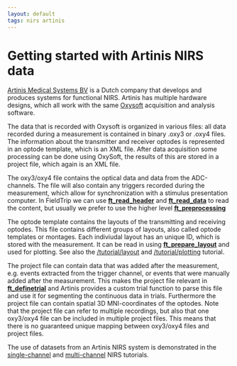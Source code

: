 ```yaml
---
layout: default
tags: nirs artinis
---
```



# Getting started with Artinis NIRS data

[Artinis Medical Systems BV](http://www.artinis.com/) is a Dutch company that develops and produces systems for functional NIRS. Artinis has multiple hardware designs, which all work with the same [Oxysoft](http://www.artinis.com/oxysoft) acquisition and analysis software. 

The data that is recorded with Oxysoft is organized in various files: all data recorded during a measurement is contained in binary .oxy3 or .oxy4 files. The information about the transmitter and receiver optodes is represented in an optode template, which is an XML file. After data acquisition some processing can be done using OxySoft, the results of this are stored in a project file, which again is an XML file. 

The oxy3/oxy4 file contains the optical data and data from the ADC-channels. The file will also contain any triggers recorded during the measurement, which allow for synchronization with a stimulus presentation computer. In FieldTrip we can use **[ft_read_header](/reference/ft_read_header)** and **[ft_read_data](/reference/ft_read_data)** to read the content, but usually we prefer to use the higher level **[ft_preprocessing](/reference/ft_preprocessing)**

The optode template contains the layouts of the transmitting and receiving optodes. This file contains different groups of layouts, also called optode templates or montages. Each indiviudal layout has an unique ID, which is stored with the measurement. It can be read in using **[ft_prepare_layout](/reference/ft_prepare_layout)** and used for plotting. See also the [/tutorial/layout](/tutorial/layout) and [/tutorial/plotting](/tutorial/plotting) tutorial.

The project file can contain data that was added after the measurement, e.g. events extracted from the trigger channel, or events that were manually added after the measurement. This makes the project file relevant in **[ft_definetrial](/reference/ft_definetrial)** and Artinis provides a custom trial function to parse this file and use it for segmenting the continuous data in trials.  Furthermore the project file can contain spatial 3D MNI-coordinates of the optodes. Note that the project file can refer to multiple recordings, but also that one oxy3/oxy4 file can be included in multiple project files. This means that there is no guaranteed unique mapping between oxy3/oxy4 files and project files.

The use of datasets from an Artinis NIRS system is demonstrated in the [single-channel](/tutorial/nirs_singlechannel ) and [multi-channel](/tutorial/nirs_multichannel) NIRS tutorials.
